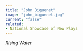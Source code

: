 ```yaml
---
title: "John Biguenet"
image: "john_biguenet.jpg"
current: "false"
related:
- National Showcase of New Plays
---
```


*Rising Water*

